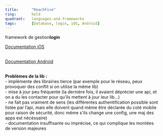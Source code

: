 ```yaml
---
title:      "ReachFive"
ring:       hold
quadrant:   languages-and-frameworks
tags:       [Database, login, iOS, Android]
---
```


<p>framework de gestion<b>login</b></p>
<p><a href="https://developer.reachfive.com/sdk-ios/index.html">Documentation iOS</a> <br /> <br />
<p><a href="https://developer.reachfive.com/sdk-android/8.1.1/index.html">Documentation Android</a> <br /> <br />
<p><b>Problèmes de la lib :</b><br />
- implémente des librairies tierce (par exemple pour le réseau, peux provoquer des conflit si on utilise la même lib)<br />
- mise à jour peu fréquente (la dernière fois, il avaient déprécier une api, et on a du les contacter pour qu’ils mettent à jour leur lib...)<br />
- ne fait pas vraiment de sens (les différentes authentification possible sont listée par l’api, mais elle doivent quand même être déclarée du coté mobile pour raison de sécurité, donc même s'ils change une config, une maj des apps est nécéssaire)<br />
- documentation insuffisante ou imprécise, ce qui complique les montées de version majeures<br />
</p>